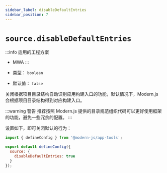 ```yaml
---
sidebar_label: disableDefaultEntries
sidebar_position: 7
---
```


# `source.disableDefaultEntries`

:::info 适用的工程方案
* MWA
:::

* 类型： `boolean`
* 默认值： `false`

关闭根据项目目录结构自动识别应用构建入口的功能，默认情况下，Modern.js 会根据项目目录结构得到对应构建入口。

:::warning 警告
推荐按照 Modern.js 提供的目录规范组织代码可以更好使用框架的功能，避免一些冗余的配置。
:::

设置如下，即可关闭默认的行为：

```javascript title="modern.config.js"
import { defineConfig } from '@modern-js/app-tools';

export default defineConfig({
  source: {
    disableDefaultEntries: true
  }
});
```
